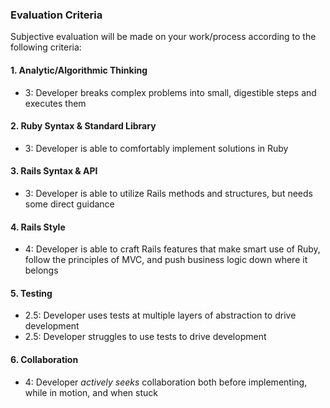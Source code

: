 
### Evaluation Criteria

Subjective evaluation will be made on your work/process according to the following criteria:

#### 1. Analytic/Algorithmic Thinking

* 3: Developer breaks complex problems into small, digestible steps and executes them

#### 2. Ruby Syntax & Standard Library

* 3: Developer is able to comfortably implement solutions in Ruby

#### 3. Rails Syntax & API

* 3: Developer is able to utilize Rails methods and structures, but needs some direct guidance

#### 4. Rails Style

* 4: Developer is able to craft Rails features that make smart use of Ruby, follow the principles of MVC, and push business logic down where it belongs

#### 5. Testing

* 2.5: Developer uses tests at multiple layers of abstraction to drive development
* 2.5: Developer struggles to use tests to drive development


#### 6. Collaboration

* 4: Developer *actively seeks* collaboration both before implementing, while in motion, and when stuck
